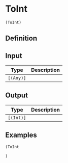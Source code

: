 # ToInt

```clojure
(ToInt)
```

## Definition


## Input
| Type | Description |
|------|-------------|
| `[(Any)]` |  |


## Output
| Type | Description |
|------|-------------|
| `[(Int)]` |  |


## Examples

```clojure
(ToInt

)
```
